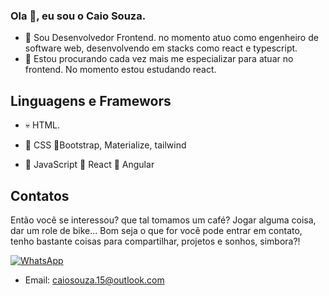 ### Ola 👋, eu sou o Caio Souza.

- 🔭 Sou Desenvolvedor Frontend. no momento atuo como engenheiro de software web, desenvolvendo em stacks como react e typescript. 
- 🌱 Estou procurando cada vez mais me especializar para atuar no frontend. No momento estou estudando react.

## Linguagens e Framewors
- 💀 HTML.

- 🤖 CSS 🎨Bootstrap, Materialize, tailwind

- 🧠 JavaScript
🦾 React
🦾 Angular

## Contatos
Então você se interessou? que tal tomamos um café? Jogar alguma coisa, dar um role de bike... Bom seja o que for você pode entrar em contato, tenho bastante coisas para compartilhar, projetos e sonhos, simbora?!

[![WhatsApp](https://img.shields.io/badge/WhatsApp-25D366?style=for-the-badge&logo=whatsapp&logoColor=white)](https://api.whatsapp.com/send?phone=5581982125448&text=Ol%C3%A1%20Caio!)

- Email: caiosouza.15@outlook.com
